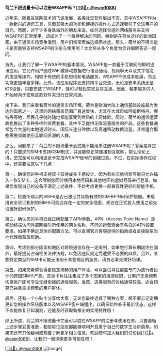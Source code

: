 **荷兰不限流量卡可以注册WSAPP吗？[[TG💪+ @esim1088](https://t.me/s/esim1088)]**

近年来，随着互联网技术的飞速发展，各类社交软件层出不穷，其中WSAPP作为一款新兴的通讯工具，凭借其强大的功能和便捷的操作方式迅速吸引了全球用户的目光。然而，对于许多身处海外的朋友来说，如何选择合适的网络服务来支持WSAPP的正常使用，却成为了一个亟待解决的问题。特别是在荷兰这样的欧洲国家，由于通信市场竞争激烈，用户们常常面临选择困难症。那么，荷兰的不限流量卡是否能够支持WSAPP的注册与使用呢？本文将从多个角度为您详细解答这一疑问。

首先，让我们了解一下WSAPP的基本情况。WSAPP是一款基于互联网的即时通讯应用，它允许用户通过WiFi或移动数据进行语音通话、视频聊天以及文字信息的发送等操作。相较于传统的手机短信和电话服务，WSAPP不仅成本低廉，而且功能更加丰富多样。此外，该应用程序还支持跨平台交流，无论是安卓系统还是iOS设备，只要安装了WSAPP，就可以轻松实现互联互通。因此，越来越多的人开始倾向于使用这款软件来进行日常沟通。

接下来，我们来看看荷兰的通信市场环境。荷兰是欧洲大陆上通信基础设施最为发达的国家之一，这里的网络覆盖范围广且速度快，尤其在大城市如阿姆斯特丹、鹿特丹等地，居民几乎随时随地都能享受到优质的上网体验。同时，荷兰的通信运营商也推出了多种多样的资费套餐，其中不乏提供无限流量服务的产品。这些套餐通常包含大量的本地通话时长、国际长途分钟数以及高速移动数据流量，非常适合那些需要频繁使用互联网资源的人群。

那么，问题来了：荷兰的不限流量卡到底能不能用来注册WSAPP呢？答案是肯定的！只要您的SIM卡支持GSM制式，并且能够正常连接到互联网，那么理论上讲，您完全可以利用这张卡完成WSAPP账号的创建过程。不过，在实际操作过程中，还需要注意以下几点：

第一，确保您的手机支持双卡双待或多卡槽设计。因为有些旧款机型可能只允许插入一张SIM卡，这会限制您同时使用本地号码和其他地区的虚拟号码进行登录。如果您发现自己的设备不满足上述条件，不妨考虑更换一部兼容性更好的智能手机。

第二，检查所购买的SIM卡是否已激活并具备有效的SIM卡PIN码保护措施。未启用安全验证机制的SIM卡可能会存在一定的安全隐患，建议在正式投入使用之前先设置好密码保护。

第三，确认您的手机已经正确配置了APN参数。APN（Access Point Name）是移动终端访问外部网络时所使用的网关名称，不同的运营商会有各自的APN设置要求。如果不确定具体的配置方法，可以查阅官方客服提供的指南或者直接联系当地代理商获取帮助。

第四，考虑到部分国家和地区对跨境通信存在一定限制，如果您打算长期居住在国外，最好提前咨询相关法律法规，以免因违反规定而遭受不必要的麻烦。另外，某些特定类型的SIM卡可能无法用于某些地区的服务，请务必事先做好功课。

第五，如果您希望获得更稳定流畅的用户体验，可以尝试寻找那些专门为旅行者设计的跨国SIM卡产品。这类卡片往往集成了多个国家的漫游权限，让用户无需频繁切换账户即可享受无缝衔接的通信服务。当然，这类服务的价格通常较高，适合预算充裕且需求频繁的用户群体。

最后，还有一个小贴士分享给大家：无论您最终选择了哪种方案，都不要忘记定期更新您的操作系统版本以及WSAPP客户端程序，以确保始终处于最新状态。这样不仅能修复已知漏洞，还能及时获取新推出的实用特性哦！

综上所述，荷兰的不限流量卡完全可以胜任WSAPP的注册与使用任务。只要遵循上述步骤妥善准备，相信每位朋友都能够顺利开启属于自己的数字生活新篇章。如果您还有其他疑问或想要了解更多相关信息，欢迎随时加入我们的讨论组[[TG💪+ @esim1088](https://t.me/s/esim1088)]，让我们一起探索更多可能性吧！

[[TG💪+ @esim1088](https://t.me/s/esim1088) ![Image](https://i.postimg.cc/4NQfJmqS/Snipaste-2025-05-13-00-14-12.png)]